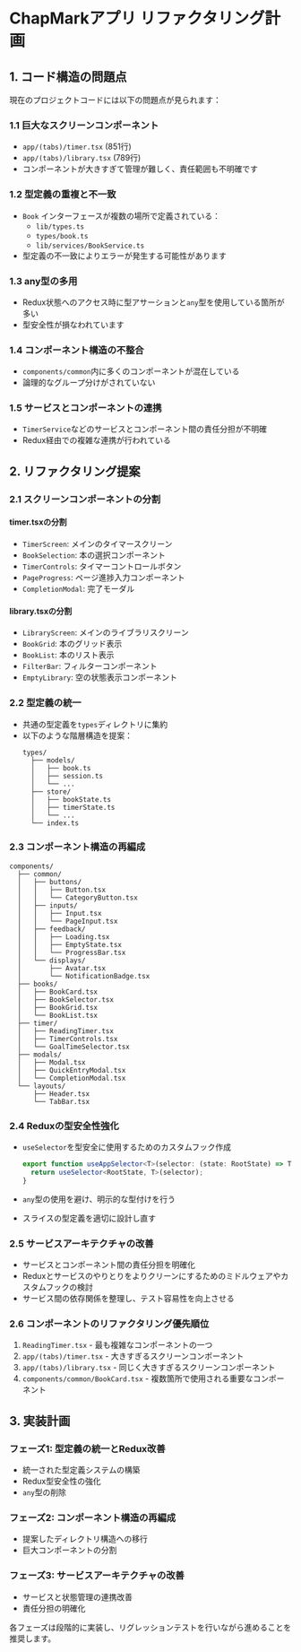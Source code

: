 # ChapMarkアプリ リファクタリング計画

## 1. コード構造の問題点

現在のプロジェクトコードには以下の問題点が見られます：

### 1.1 巨大なスクリーンコンポーネント
- `app/(tabs)/timer.tsx` (851行)
- `app/(tabs)/library.tsx` (789行)
- コンポーネントが大きすぎて管理が難しく、責任範囲も不明確です

### 1.2 型定義の重複と不一致
- `Book` インターフェースが複数の場所で定義されている：
  - `lib/types.ts`
  - `types/book.ts` 
  - `lib/services/BookService.ts`
- 型定義の不一致によりエラーが発生する可能性があります

### 1.3 any型の多用
- Redux状態へのアクセス時に型アサーションと`any`型を使用している箇所が多い
- 型安全性が損なわれています

### 1.4 コンポーネント構造の不整合
- `components/common`内に多くのコンポーネントが混在している
- 論理的なグループ分けがされていない

### 1.5 サービスとコンポーネントの連携
- `TimerService`などのサービスとコンポーネント間の責任分担が不明確
- Redux経由での複雑な連携が行われている

## 2. リファクタリング提案

### 2.1 スクリーンコンポーネントの分割

#### timer.tsxの分割
- `TimerScreen`: メインのタイマースクリーン
- `BookSelection`: 本の選択コンポーネント
- `TimerControls`: タイマーコントロールボタン
- `PageProgress`: ページ進捗入力コンポーネント
- `CompletionModal`: 完了モーダル

#### library.tsxの分割
- `LibraryScreen`: メインのライブラリスクリーン
- `BookGrid`: 本のグリッド表示
- `BookList`: 本のリスト表示
- `FilterBar`: フィルターコンポーネント
- `EmptyLibrary`: 空の状態表示コンポーネント

### 2.2 型定義の統一

- 共通の型定義を`types`ディレクトリに集約
- 以下のような階層構造を提案：
  ```
  types/
    ├── models/
    │   ├── book.ts
    │   ├── session.ts
    │   └── ...
    ├── store/
    │   ├── bookState.ts
    │   ├── timerState.ts
    │   └── ...
    └── index.ts
  ```

### 2.3 コンポーネント構造の再編成

```
components/
  ├── common/
  │   ├── buttons/
  │   │   ├── Button.tsx
  │   │   └── CategoryButton.tsx
  │   ├── inputs/
  │   │   ├── Input.tsx
  │   │   └── PageInput.tsx
  │   ├── feedback/
  │   │   ├── Loading.tsx
  │   │   ├── EmptyState.tsx
  │   │   └── ProgressBar.tsx
  │   └── displays/
  │       ├── Avatar.tsx
  │       └── NotificationBadge.tsx
  ├── books/
  │   ├── BookCard.tsx
  │   ├── BookSelector.tsx
  │   ├── BookGrid.tsx
  │   └── BookList.tsx
  ├── timer/
  │   ├── ReadingTimer.tsx
  │   ├── TimerControls.tsx
  │   └── GoalTimeSelector.tsx
  ├── modals/
  │   ├── Modal.tsx
  │   ├── QuickEntryModal.tsx
  │   └── CompletionModal.tsx
  └── layouts/
      ├── Header.tsx
      └── TabBar.tsx
```

### 2.4 Reduxの型安全性強化

- `useSelector`を型安全に使用するためのカスタムフック作成
  ```typescript
  export function useAppSelector<T>(selector: (state: RootState) => T): T {
    return useSelector<RootState, T>(selector);
  }
  ```

- `any`型の使用を避け、明示的な型付けを行う
- スライスの型定義を適切に設計し直す

### 2.5 サービスアーキテクチャの改善

- サービスとコンポーネント間の責任分担を明確化
- Reduxとサービスのやりとりをよりクリーンにするためのミドルウェアやカスタムフックの検討
- サービス間の依存関係を整理し、テスト容易性を向上させる

### 2.6 コンポーネントのリファクタリング優先順位

1. `ReadingTimer.tsx` - 最も複雑なコンポーネントの一つ
2. `app/(tabs)/timer.tsx` - 大きすぎるスクリーンコンポーネント
3. `app/(tabs)/library.tsx` - 同じく大きすぎるスクリーンコンポーネント
4. `components/common/BookCard.tsx` - 複数箇所で使用される重要なコンポーネント

## 3. 実装計画

### フェーズ1: 型定義の統一とRedux改善
- 統一された型定義システムの構築
- Redux型安全性の強化
- `any`型の削除

### フェーズ2: コンポーネント構造の再編成
- 提案したディレクトリ構造への移行
- 巨大コンポーネントの分割

### フェーズ3: サービスアーキテクチャの改善
- サービスと状態管理の連携改善
- 責任分担の明確化

各フェーズは段階的に実装し、リグレッションテストを行いながら進めることを推奨します。 